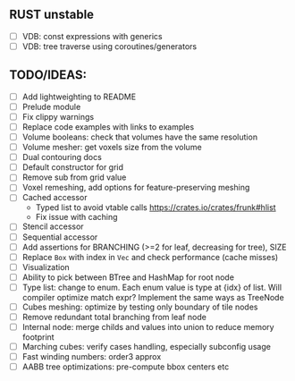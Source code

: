 ## RUST unstable
 - [ ] VDB: const expressions with generics
 - [ ] VDB: tree traverse using coroutines/generators

## TODO/IDEAS:
- [ ] Add lightweighting to README
- [ ] Prelude module
- [ ] Fix clippy warnings
- [ ] Replace code examples with links to examples
- [ ] Volume booleans: check that volumes have the same resolution
- [ ] Volume mesher: get voxels size from the volume
- [ ] Dual contouring docs
- [ ] Default constructor for grid
- [ ] Remove sub from grid value
- [ ] Voxel remeshing, add options for feature-preserving meshing
- [ ] Cached accessor
    - Typed list to avoid vtable calls https://crates.io/crates/frunk#hlist
    - Fix issue with caching
- [ ] Stencil accessor
- [ ] Sequential accessor
- [ ] Add assertions for BRANCHING (>=2 for leaf, decreasing for tree), SIZE
- [ ] Replace `Box` with index in `Vec` and check performance (cache misses)
- [ ] Visualization
- [ ] Ability to pick between BTree and HashMap for root node
- [ ] Type list: change to enum. Each enum value is type at {idx} of list. Will compiler optimize match expr? Implement the same ways as TreeNode
- [ ] Cubes meshing: optimize by testing only boundary of tile nodes
- [ ] Remove redundant total branching from leaf node
- [ ] Internal node: merge childs and values into union to reduce memory footprint
- [ ] Marching cubes: verify cases handling, especially subconfig usage
- [ ] Fast winding numbers: order3 approx
- [ ] AABB tree optimizations: pre-compute bbox centers etc
